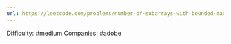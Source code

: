 ```yaml
---
url: https://leetcode.com/problems/number-of-subarrays-with-bounded-maximum
---
```


Difficulty: #medium
Companies: #adobe